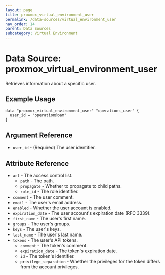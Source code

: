 ```yaml
---
layout: page
title: proxmox_virtual_environment_user
permalink: /data-sources/virtual_environment_user
nav_order: 14
parent: Data Sources
subcategory: Virtual Environment
---
```


# Data Source: proxmox_virtual_environment_user

Retrieves information about a specific user.

## Example Usage

```
data "proxmox_virtual_environment_user" "operations_user" {
  user_id = "operation@pam"
}
```

## Argument Reference

* `user_id` - (Required) The user identifier.

## Attribute Reference

* `acl` - The access control list.
    * `path` - The path.
    * `propagate` - Whether to propagate to child paths.
    * `role_id` - The role identifier.
* `comment` - The user comment.
* `email` - The user's email address.
* `enabled` - Whether the user account is enabled.
* `expiration_date` - The user account's expiration date (RFC 3339).
* `first_name` - The user's first name.
* `groups` - The user's groups.
* `keys` - The user's keys.
* `last_name` - The user's last name.
* `tokens` - The user's API tokens.
    * `comment` - The token's comment.
    * `expiration_date` - The token's expiration date.
    * `id` - The token's identifier.
    * `privilege_separation` - Whether the privileges for the token differs from the account privileges.
